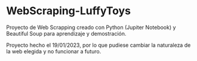 # WebScraping-LuffyToys
Proyecto de Web Scrapping creado con Python (Jupiter Notebook) y Beautiful Soup para aprendizaje y demostración.

Proyecto hecho el 19/01/2023, por lo que pudiese cambiar la naturaleza de la web elegida y no funcionar a futuro.
